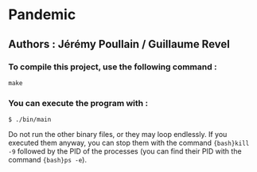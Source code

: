 # Pandemic

## Authors : Jérémy Poullain / Guillaume Revel

### To compile this project, use the following command :
```{bash}
make
```

### You can execute the program with :
```{bash}
$ ./bin/main
```
Do not run the other binary files, or they may loop endlessly.
If you executed them anyway, you can stop them with the command ```{bash}kill -9```
followed by the PID of the processes (you can find their PID with the command ```{bash}ps -e```).